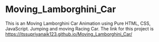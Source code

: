 # Moving_Lamborghini_Car
This is an Moving Lamborghini Car Animation using Pure HTML, CSS, JavaScript. Jumping and moving Racing Car.
The link for this project is https://itssupriyanaik123.github.io/Moving_Lamborghini_Car/
